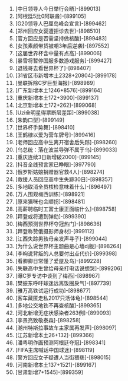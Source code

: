 
1. [中日领导人今日举行会晤]-[899013]
1. [阿根廷5比0阿联酋]-[899105]
1. [G20领导人巴厘岛峰会宣言]-[899462]
1. [郑州回应女婴遭拒诊去世]-[898510]
1. [官方回应是否需坚持做核酸]-[899483]
1. [女孩素颜带货被嘲3年后逆袭]-[897552]
1. [这届世界杯含中量有点高]-[899006]
1. [暴雪将暂停国服多数游戏服务]-[899427]
1. [退钱哥去看世界杯了]-[898407]
1. [31省区市新增本土2328+20804]-[899178]
1. [曼联拆除C罗巨型海报]-[898989]
1. [广东新增本土1246+8576]-[899164]
1. [重庆新增本土172+3900]-[899137]
1. [北京新增本土172+262]-[899068]
1. [Uzi全明星得票断层差距]-[899038]
1. [朱韵口型]-[899149]
1. [世界杯手势舞]-[898410]
1. [王鹤棣以爱为营车牌号]-[899416]
1. [老师回应高中生离开宿舍后失踪]-[898260]
1. [乌总统：落在波兰导弹不属于乌]-[899033]
1. [重庆连续3日新增破2000]-[899145]
1. [抖音全线预言家已睁眼]-[897790]
1. [俄罗斯姑娘捐赠器官救4人]-[898274]
1. [救援人员回应高中生失踪30日]-[898357]
1. [多地取消全员核检意味着什么]-[896497]
1. [万人围观梅西训练]-[898921]
1. [原来猫咪也会顺拐]-[898481]
1. [高薪聘临时工富士康正面临什么]-[898758]
1. [拜登或将遭到弹劾]-[899390]
1. [梅西预测世界杯夺冠热门]-[898636]
1. [拜登称赞俄摄影师身材]-[899112]
1. [江西失踪男孩母亲发声寻子]-[899044]
1. [为什么说世界杯主题曲是心墙dj版]-[898264]
1. [李峋说背叛的人总要付出点代价]-[899398]
1. [看卿卿日常懂了爱屋及乌]-[899228]
1. [失联高中生曾给母亲打电话说想哭]-[899206]
1. [曝C罗专访中谈到了梅西]-[898967]
1. [樊振东呼吁球迷远离饭圈戾气]-[897739]
1. [雅万高铁试运行成功]-[898677]
1. [客车藏匿走私2017只活体龟]-[898544]
1. [多地公交地铁不再查核酸]-[899365]
1. [河北新增无症状感染者263例]-[899093]
1. [李景亮致敬泰森]-[898258]
1. [潮州特斯拉事故车主家属再发声]-[898097]
1. [江苏新增本土26+132]-[899366]
1. [潘粤明作画预测阿根廷夺冠]-[898341]
1. [FIFA主席喊话中国球迷]-[898119]
1. [警方回应女子疑遭人当街猥亵]-[898015]
1. [河南新增本土137+1521]-[899167]
1. [甘肃新增7+1545]-[899359]